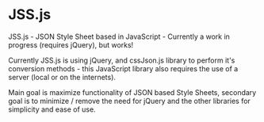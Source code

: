 # JSS.js
JSS.js - JSON Style Sheet based in JavaScript - Currently a work in progress (requires jQuery), but works!

Currently JSS.js is using jQuery, and cssJson.js library to perform it's conversion methods - this JavaScript library also requires the use of a server (local or on the internets).

Main goal is maximize functionality of JSON based Style Sheets, secondary goal is to minimize / remove the need for jQuery and the other libraries for simplicity and ease of use.